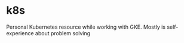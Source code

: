 # k8s
Personal Kubernetes resource while working with GKE. Mostly is self-experience about problem solving
